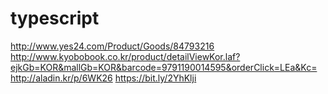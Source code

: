 # typescript

http://www.yes24.com/Product/Goods/84793216
http://www.kyobobook.co.kr/product/detailViewKor.laf?ejkGb=KOR&mallGb=KOR&barcode=9791190014595&orderClick=LEa&Kc=
http://aladin.kr/p/6WK26
https://bit.ly/2YhKlji
